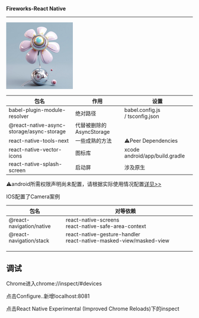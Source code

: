 **Fireworks-React Native**

****

<img title="" src="./logo.jpg" alt="" width="180">

| 包名                                        | 作用                 | 设置                              |
| ----------------------------------------- | ------------------ | ------------------------------- |
| babel-plugin-module-resolver              | 绝对路径               | babel.config.js / tsconfig.json |
| @react-native-async-storage/async-storage | 代替被删除的AsyncStorage |                                 |
| react-native-tools-next                   | 一些成熟的方法            | ⚠️Peer Dependencies             |
| react-native-vector-icons                 | 图标库                | xcode  android/app/build.gradle |
| react-native-splash-screen                | 启动屏                | 涉及原生                            |

⚠️android所需权限声明尚未配置，请根据实际使用情况配置[详见>>](https://github.com/zoontek/react-native-permissions)

IOS配置了Camera案例

| 包名                       | 对等依赖                                                                                     |     |
| ------------------------ | ---------------------------------------------------------------------------------------- | --- |
| @react-navigation/native | react-native-screens                                      react-native-safe-area-context |     |
| @react-navigation/stack  | react-native-gesture-handler                        react-native-masked-view/masked-view |     |
|                          |                                                                                          |     |
|                          |                                                                                          |     |
|                          |                                                                                          |     |

## 调试

Chrome进入chrome://inspect/#devices

点击Configure..新增localhost:8081

点击React Native Experimental (Improved Chrome Reloads)下的inspect

